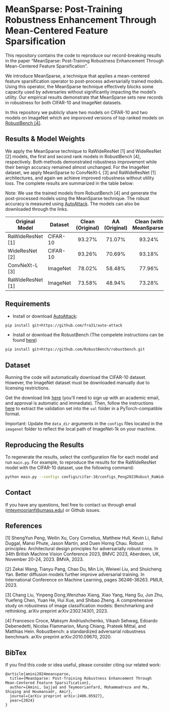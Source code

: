 # MeanSparse: Post-Training Robustness Enhancement Through Mean-Centered Feature Sparsification

This repository contains the code to reproduce our record-breaking results in the paper “MeanSparse: Post-Training Robustness Enhancement Through Mean-Centered Feature Sparsification".

We introduce MeanSparse, a technique that applies a mean-centered feature sparsification operator to post-process adversarially trained models. Using this operator, the MeanSparse technique effectively blocks some capacity used by adversaries without significantly impacting the model’s utility. Our empirical results demonstrate that MeanSparse sets new records in robustness for both CIFAR-10 and ImageNet datasets.

In this repository we publicly share two models on CIFAR-10 and two models on ImageNet which are imporoved versions of top ranked models on [RobustBench [4]](https://robustbench.github.io/).

## Results & Model Weights
We apply the MeanSparse technique to RaWideResNet [1] and WideResNet [2] models, the first and second rank models in RobustBench [4], respectively. Both methods demonstrated robustness improvement while their benign accuracy remained almost unchanged. For the ImageNet dataset, we apply MeanSparse to ConvNeXt-L [3] and RaWideResNet [1] architectures, and again we achieve improved robustness without utility loss. The complete results are summarized in the table below:

Note: We use the trained models from RobustBench [4] and generate the post-processed models using the MeanSparse technique. The robust accuracy is measured using
[AutoAttack](https://github.com/fra31/auto-attack). The models can also be downloaded through the links.

| Original Model  | Dataset| Clean (Original) | AA (Original) | Clean (with MeanSparse) | AA (with MeanSparse) |  MeanSparse integrated Model Weights |
|-----------------|--------|:----------------:|:-------------:|:------------------:|:---------------:|:------------------------------:|
| RaWideResNet [1]|CIFAR-10|      93.27%      |    71.07%     |      93.24%        |     72.08%      | [Sparsified_RaWideResNet_CIFAR](https://huggingface.co/MeanSparse/MeanSparse/blob/main/cifar10/Peng2023Robust_WS.pt) |
| WideResNet [2]  |CIFAR-10|      93.26%      |    70.69%     |      93.18%        |     71.41%      | [Sparsified_WideResNet_CIFAR](https://huggingface.co/MeanSparse/MeanSparse/blob/main/cifar10/Wang2023Better_WRN-70-16_WS.pt)  |
| ConvNeXt-L [3]  |ImageNet|      78.02%      |    58.48%     |      77.96%        |     59.64%      | [Sparsified_ConvNeXt-L_ImageNet](https://huggingface.co/MeanSparse/MeanSparse/blob/main/imagenet/Liu2023Comprehensive_ConvNeXt-L_WS.pt) |
| RaWideResNet [1]|ImageNet|      73.58%      |    48.94%     |      73.28%        |     52.98%      | [Sparsified_RaWideResNet_ImageNet](https://huggingface.co/MeanSparse/MeanSparse/blob/main/imagenet/Peng2023Robust_WS.pt) |

## Requirements
- Install or download [AutoAttack](https://github.com/fra31/auto-attack):
```.bash
pip install git+https://github.com/fra31/auto-attack
```
- Install or download the RobustBench (The compelete instructions can be found [here](https://github.com/RobustBench/robustbench?tab=readme-ov-file#model-zoo-quick-tour))
```.bash
pip install git+https://github.com/RobustBench/robustbench.git
```

## Dataset
Running the code will automatically download the CIFAR-10 dataset. However, the ImageNet dataset must be downloaded manually due to licensing restrictions.

Get the download link [here](https://image-net.org/download.php) (you'll need to sign up with an academic email, and approval is automatic and immediate). Then, follow the instructions [here](https://github.com/soumith/imagenet-multiGPU.torch#data-processing) to extract the validation set into the `val` folder in a PyTorch-compatible format.

Important: Update the `data_dir` arguments in the `configs` files located in the `imagenet` folder to reflect the local path of ImageNet-1k on your machine.

## Reproducing the Results
To regenerate the results, select the configuration file for each model and run `main.py`. For example, to reproduce the results for the RaWideResNet model with the CIFAR-10 dataset, use the following command:
```.bash
python main.py --configs configs/cifar-10/configs_Peng2023Robust_RaWideResNet-70-16.yml
```

## Contact
If you have any questions, feel free to contact us through email (mteymoorianf@umass.edu) or Github issues.

## References

[1] ShengYun Peng, Weilin Xu, Cory Cornelius, Matthew Hull, Kevin Li, Rahul Duggal, Mansi Phute, Jason Martin, and Duen Horng Chau. Robust principles: Architectural design principles for adversarially robust cnns. In 34th British Machine Vision Conference 2023, BMVC 2023, Aberdeen, UK, November 20-24, 2023. BMVA, 2023.

[2] Zekai Wang, Tianyu Pang, Chao Du, Min Lin, Weiwei Liu, and Shuicheng Yan. Better diffusion models further improve adversarial training. In International Conference on Machine Learning, pages 36246–36263. PMLR, 2023.

[3] Chang Liu, Yinpeng Dong,Wenzhao Xiang, Xiao Yang, Hang Su, Jun Zhu, Yuefeng Chen, Yuan He, Hui Xue, and Shibao Zheng. A comprehensive study on robustness of image classification models: Benchmarking and rethinking. arXiv preprint arXiv:2302.14301, 2023.

[4] Francesco Croce, Maksym Andriushchenko, Vikash Sehwag, Edoardo Debenedetti, Nicolas Flammarion, Mung Chiang, Prateek Mittal, and Matthias Hein. Robustbench: a standardized adversarial robustness benchmark. arXiv preprint arXiv:2010.09670, 2020.

## BibTex

If you find this code or idea useful, please consider citing our related work:
```
@article{amini2024meansparse,
  title={MeanSparse: Post-Training Robustness Enhancement Through Mean-Centered Feature Sparsification},
  author={Amini, Sajjad and Teymoorianfard, Mohammadreza and Ma, Shiqing and Houmansadr, Amir},
  journal={arXiv preprint arXiv:2406.05927},
  year={2024}
}
```
